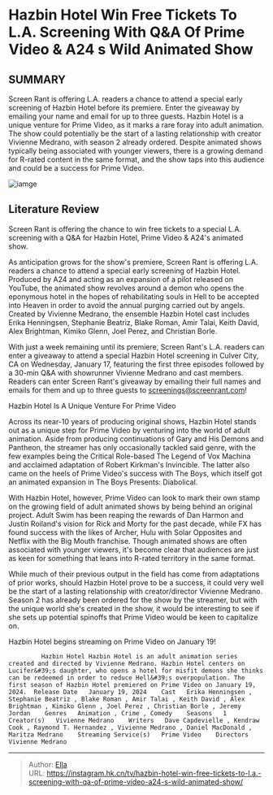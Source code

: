 # Hazbin Hotel Win Free Tickets To L.A. Screening With Q&amp;A Of Prime Video &amp; A24 s Wild Animated Show


## SUMMARY 



  Screen Rant is offering L.A. readers a chance to attend a special early screening of Hazbin Hotel before its premiere. Enter the giveaway by emailing your name and email for up to three guests.   Hazbin Hotel is a unique venture for Prime Video, as it marks a rare foray into adult animation. The show could potentially be the start of a lasting relationship with creator Vivienne Medrano, with season 2 already ordered.   Despite animated shows typically being associated with younger viewers, there is a growing demand for R-rated content in the same format, and the show taps into this audience and could be a success for Prime Video.  

![iamge](https://static1.srcdn.com/wordpress/wp-content/uploads/2024/01/charlie-holding-a-talisman-in-hazbin-hotel-exclusive-header.jpg)

## Literature Review
Screen Rant is offering the chance to win free tickets to a special L.A. screening with a Q&amp;A for Hazbin Hotel, Prime Video &amp; A24&#39;s animated show.




As anticipation grows for the show&#39;s premiere, Screen Rant is offering L.A. readers a chance to attend a special early screening of Hazbin Hotel. Produced by A24 and acting as an expansion of a pilot released on YouTube, the animated show revolves around a demon who opens the eponymous hotel in the hopes of rehabilitating souls in Hell to be accepted into Heaven in order to avoid the annual purging carried out by angels. Created by Vivienne Medrano, the ensemble Hazbin Hotel cast includes Erika Henningsen, Stephanie Beatriz, Blake Roman, Amir Talai, Keith David, Alex Brightman, Kimiko Glenn, Joel Perez, and Christian Borle.




With just a week remaining until its premiere, Screen Rant&#39;s L.A. readers can enter a giveaway to attend a special Hazbin Hotel screening in Culver City, CA on Wednesday, January 17, featuring the first three episodes followed by a 30-min Q&amp;A with showrunner Vivienne Medrano and cast members. Readers can enter Screen Rant&#39;s giveaway by emailing their full names and emails for them and up to three guests to screenings@screenrant.com!


 Hazbin Hotel Is A Unique Venture For Prime Video 
         

Across its near-10 years of producing original shows, Hazbin Hotel stands out as a unique step for Prime Video by venturing into the world of adult animation. Aside from producing continuations of Gary and His Demons and Pantheon, the streamer has only occasionally tackled said genre, with the few examples being the Critical Role-based The Legend of Vox Machina and acclaimed adaptation of Robert Kirkman&#39;s Invincible. The latter also came on the heels of Prime Video&#39;s success with The Boys, which itself got an animated expansion in The Boys Presents: Diabolical.




With Hazbin Hotel, however, Prime Video can look to mark their own stamp on the growing field of adult animated shows by being behind an original project. Adult Swim has been reaping the rewards of Dan Harmon and Justin Roiland&#39;s vision for Rick and Morty for the past decade, while FX has found success with the likes of Archer, Hulu with Solar Opposites and Netflix with the Big Mouth franchise. Though animated shows are often associated with younger viewers, it&#39;s become clear that audiences are just as keen for something that leans into R-rated territory in the same format.

While much of their previous output in the field has come from adaptations of prior works, should Hazbin Hotel prove to be a success, it could very well be the start of a lasting relationship with creator/director Vivienne Medrano. Season 2 has already been ordered for the show by the streamer, but with the unique world she&#39;s created in the show, it would be interesting to see if she sets up potential spinoffs that Prime Video would be keen to capitalize on.






Hazbin Hotel begins streaming on Prime Video on January 19!




             Hazbin Hotel Hazbin Hotel is an adult animation series created and directed by Vivienne Medrano. Hazbin Hotel centers on Lucifer&#39;s daughter, who opens a hotel for misfit demons she thinks can be redeemed in order to reduce Hell&#39;s overpopulation. The first season of Hazbin Hotel premiered on Prime Video on January 19, 2024.  Release Date   January 19, 2024    Cast   Erika Henningsen , Stephanie Beatriz , Blake Roman , Amir Talai , Keith David , Alex Brightman , Kimiko Glenn , Joel Perez , Christian Borle , Jeremy Jordan    Genres   Animation , Crime , Comedy    Seasons   1    Creator(s)   Vivienne Medrano    Writers   Dave Capdevielle , Kendraw Cook , Raymond T. Hernandez , Vivienne Medrano , Daniel MacDonald , Maritza Medrano    Streaming Service(s)   Prime Video    Directors   Vivienne Medrano       


---

> Author: [Ella](https://instagram.hk.cn/)  
> URL: https://instagram.hk.cn/tv/hazbin-hotel-win-free-tickets-to-l.a.-screening-with-qa-of-prime-video-a24-s-wild-animated-show/  

